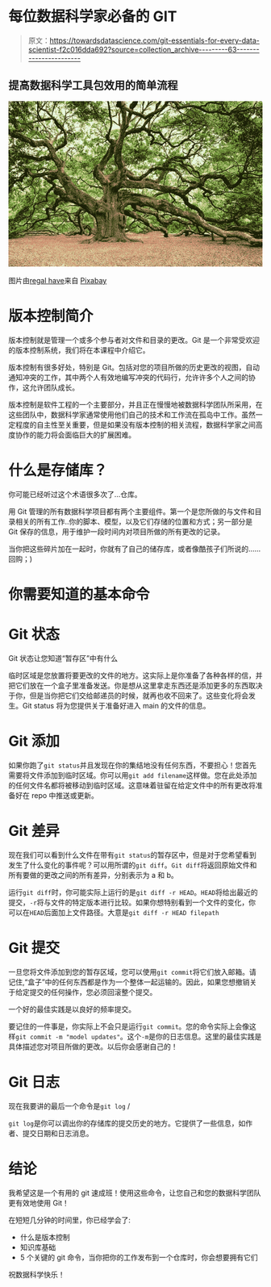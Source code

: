 # 每位数据科学家必备的 GIT

> 原文：<https://towardsdatascience.com/git-essentials-for-every-data-scientist-f2c016dda692?source=collection_archive---------63----------------------->

## 提高数据科学工具包效用的简单流程

![](img/1238367a6ba95a9adf698a33ef2ba43e.png)

图片由[regal have](https://pixabay.com/users/RegalShave-4390647/?utm_source=link-attribution&utm_medium=referral&utm_campaign=image&utm_content=2018822)来自 [Pixabay](https://pixabay.com/?utm_source=link-attribution&utm_medium=referral&utm_campaign=image&utm_content=2018822)

# 版本控制简介

版本控制就是管理一个或多个参与者对文件和目录的更改。Git 是一个非常受欢迎的版本控制系统，我们将在本课程中介绍它。

版本控制有很多好处，特别是 Git。包括对您的项目所做的历史更改的视图，自动通知冲突的工作，其中两个人有效地编写冲突的代码行，允许许多个人之间的协作，这允许团队成长。

版本控制是软件工程的一个主要部分，并且正在慢慢地被数据科学团队所采用，在这些团队中，数据科学家通常使用他们自己的技术和工作流在孤岛中工作。虽然一定程度的自主性至关重要，但是如果没有版本控制的相关流程，数据科学家之间高度协作的能力将会面临巨大的扩展困难。

# 什么是存储库？

你可能已经听过这个术语很多次了…仓库。

用 Git 管理的所有数据科学项目都有两个主要组件。第一个是您所做的与文件和目录相关的所有工作..你的脚本、模型，以及它们存储的位置和方式；另一部分是 Git 保存的信息，用于维护一段时间内对项目所做的所有更改的记录。

当你把这些碎片加在一起时，你就有了自己的储存库，或者像酷孩子们所说的……回购；)

# 你需要知道的基本命令

# Git 状态

Git 状态让您知道“暂存区”中有什么

临时区域是您放置将要更改的文件的地方。这实际上是你准备了各种各样的信，并把它们放在一个盒子里准备发送。你是想从这里拿走东西还是添加更多的东西取决于你，但是当你把它们交给邮递员的时候，就再也收不回来了。这些变化将会发生。Git status 将为您提供关于准备好进入 main 的文件的信息。

# Git 添加

如果你跑了`git status`并且发现在你的集结地没有任何东西，不要担心！您首先需要将文件添加到临时区域。你可以用`git add filename`这样做。您在此处添加的任何文件名都将被移动到临时区域。这意味着驻留在给定文件中的所有更改将准备好在 repo 中推送或更新。

# Git 差异

现在我们可以看到什么文件在带有`git status`的暂存区中，但是对于您希望看到发生了什么变化的事件呢？可以用所谓的`git diff`。`Git diff`将返回原始文件和所有要做的更改之间的所有差异，分别表示为 a 和 b。

运行`git diff`时，你可能实际上运行的是`git diff -r HEAD`。`HEAD`将给出最近的提交，`-r`将与文件的特定版本进行比较。如果你想特别看到一个文件的变化，你可以在`HEAD`后面加上文件路径。大意是`git diff -r HEAD filepath`

# Git 提交

一旦您将文件添加到您的暂存区域，您可以使用`git commit`将它们放入邮箱。请记住,“盒子”中的任何东西都是作为一个整体一起运输的。因此，如果您想撤销关于给定提交的任何操作，您必须回滚整个提交。

一个好的最佳实践是以良好的频率提交。

要记住的一件事是，你实际上不会只是运行`git commit`。您的命令实际上会像这样`git commit -m "model updates"`。这个`-m`是你的日志信息。这里的最佳实践是具体描述您对项目所做的更改。以后你会感谢自己的！

# Git 日志

现在我要讲的最后一个命令是`git log` /

`git log`是你可以调出你的存储库的提交历史的地方。它提供了一些信息，如作者、提交日期和日志消息。

# 结论

我希望这是一个有用的 git 速成班！使用这些命令，让您自己和您的数据科学团队更有效地使用 Git！

在短短几分钟的时间里，你已经学会了:

*   什么是版本控制
*   知识库基础
*   5 个关键的 git 命令，当你把你的工作发布到一个仓库时，你会想要拥有它们

祝数据科学快乐！